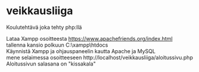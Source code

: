 ﻿# veikkausliiga
Koulutehtävä joka tehty php:llä  
 
Lataa Xampp osoitteesta https://www.apachefriends.org/index.html  
tallenna kansio polkuun C:\xampp\htdocs  
Käynnistä Xampp ja ohjauspaneelin kautta Apache ja MySQL  
mene selaimessa osoitteeseen http://localhost/veikkausliiga/aloitussivu.php  
Aloitussivun salasana on "kissakala" 
